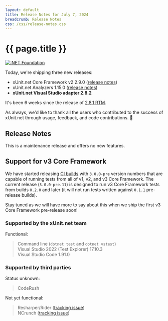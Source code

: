 ```yaml
---
layout: default
title: Release Notes for July 7, 2024
breadcrumb: Release Notes
css: /css/release-notes.css
---
```


# {{ page.title }}

[![.NET Foundation](/images/dotnet-fdn-logo.png ".NET Foundation")](https://www.dotnetfoundation.org/)

Today, we're shipping three new releases:

* xUnit.net Core Framework v2 2.9.0 ([release notes](/releases/v2/2.9.0))
* xUnit.net Analyzers 1.15.0 ([release notes](/releases/analyzers/1.15.0))
* **xUnit.net Visual Studio adapter 2.8.2**

It's been 6 weeks since the release of [2.8.1 RTM](2.8.1).

As always, we'd like to thank all the users who contributed to the success of xUnit.net through usage, feedback, and code contributions. 🎉

## Release Notes

This is a maintenance release and offers no new features.

## Support for v3 Core Framework

We have started releasing [CI builds](/docs/using-ci-builds) with `3.0.0-pre` version numbers that are capable of running tests from
all of v1, v2, and v3 Core Framework. The current release (`3.0.0-pre.11`) is designed to run v3 Core Framework tests from builds
`0.2.0` and later (it will not run tests written against `0.1.1` pre-release builds).

Stay tuned as we will have more to say about this when we ship the first v3 Core Framework pre-release soon!

### Supported by the xUnit.net team

Functional:

> <span class="glyphicon glyphicon-ok-sign"></span> Command line (`dotnet test` and `dotnet vstest`)<br />
> <span class="glyphicon glyphicon-ok-sign"></span> Visual Studio 2022 (Test Explorer) 17.10.3<br />
> <span class="glyphicon glyphicon-ok-sign"></span> Visual Studio Code 1.91.0

### Supported by third parties

Status unknown:

> <span class="glyphicon glyphicon-question-sign"></span> CodeRush

Not yet functional:

> <span class="glyphicon glyphicon-remove-sign"></span> Resharper/Rider ([tracking issue](https://youtrack.jetbrains.com/issue/RSRP-497885))<br />
> <span class="glyphicon glyphicon-remove-sign"></span> NCrunch ([tracking issue](https://github.com/xunit/xunit/issues/2947))
